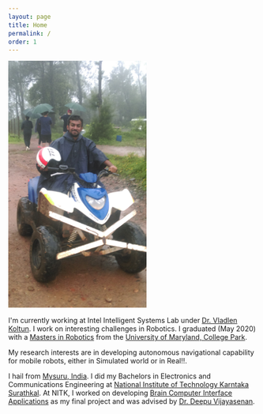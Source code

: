 ```yaml
---
layout: page
title: Home
permalink: /
order: 1
---
```


<div>
<img class="col two" style="height:500px" src="/assets/img/about.jpg">

<p class="col">
I'm currently working at Intel Intelligent Systems Lab under <a href="http://vladlen.info/">Dr. Vladlen Koltun</a>. I work on interesting challenges in Robotics. I graduated (May 2020) with a <a href="https://robotics.umd.edu/">Masters in Robotics</a> from the <a href="https://eng.umd.edu/">University of Maryland, College Park</a>.
</p>

<p class="col">
My research interests are in developing autonomous navigational capability for mobile robots, either in Simulated world or in Real!!.
</p>

<p class="col">
I hail from <a href="https://en.wikipedia.org/wiki/Mysore">Mysuru, India</a>. I did my Bachelors in Electronics and Communications Engineering at  <a href="https://www.nitk.ac.in/">National Institute of Technology Karntaka Surathkal</a>. At NITK, I worked on developing <a href="https://www.youtube.com/watch?v=687DesAL3YE">Brain Computer Interface Applications</a> as my final project and was advised by <a href="http://www.ece.nitk.ac.in/faculty/deepu-vijayasenan">Dr. Deepu Vijayasenan</a>.
</p>
</div>

